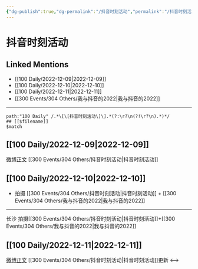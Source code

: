 ```yaml
---
{"dg-publish":true,"dg-permalink":"/抖音时刻活动","permalink":"/抖音时刻活动/","created":"2022-12-23T13:21:51.000+08:00","updated":"2023-04-10T17:06:56.506+08:00"}
---
```


# 抖音时刻活动

## Linked Mentions
- [[100 Daily/2022-12-09\|2022-12-09]]
- [[100 Daily/2022-12-10\|2022-12-10]]
- [[100 Daily/2022-12-11\|2022-12-11]]
- [[300 Events/304 Others/我与抖音的2022\|我与抖音的2022]]


---

```expander
path:"100 Daily" /.*\[\[抖音时刻活动\]\].*(?:\r?\n(?!\r?\n).*)*/
## [[$filename]]
$match
```
## [[100 Daily/2022-12-09\|2022-12-09]]
[微博正文](http://weibo.com/6020086612/MiNJInSN9) [[300 Events/304 Others/抖音时刻活动\|抖音时刻活动]]
## [[100 Daily/2022-12-10\|2022-12-10]]
  - 拍摄 [[300 Events/304 Others/抖音时刻活动\|抖音时刻活动]] + [[300 Events/304 Others/我与抖音的2022\|我与抖音的2022]]
---
长沙 拍摄[[300 Events/304 Others/抖音时刻活动\|抖音时刻活动]]+[[300 Events/304 Others/我与抖音的2022\|我与抖音的2022]]
## [[100 Daily/2022-12-11\|2022-12-11]]
[微博正文](https://m.weibo.cn/6466290670/4845450136130483) [[300 Events/304 Others/抖音时刻活动\|抖音时刻活动]]更新
<-->